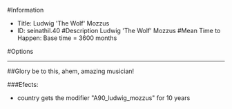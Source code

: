 #Information
 - Title: Ludwig 'The Wolf' Mozzus
 - ID: seinathil.40
#Description
Ludwig 'The Wolf' Mozzus
#Mean Time to Happen:
Base time = 3600 months

#Options

___
##Glory be to this, ahem, amazing musician!

###Efects:<ul><li>country gets the modifier "A90_ludwig_mozzus" for 10 years</li></ul>
